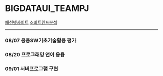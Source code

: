 # BIGDATAUI_TEAMPJ
<a href="https://www.fashionnet.or.kr/" target="_blank">패션넷사이트</a>
<a href="https://www.fashionnet.or.kr/marketing-and-retail/consumer-trend-insight/" target="_blank">소비트렌드분석</a>


---
### 08/07 응용SW기초기술활용 평가
### 08/20 프로그래밍 언어 응용
### 09/01 서버프로그램 구현
